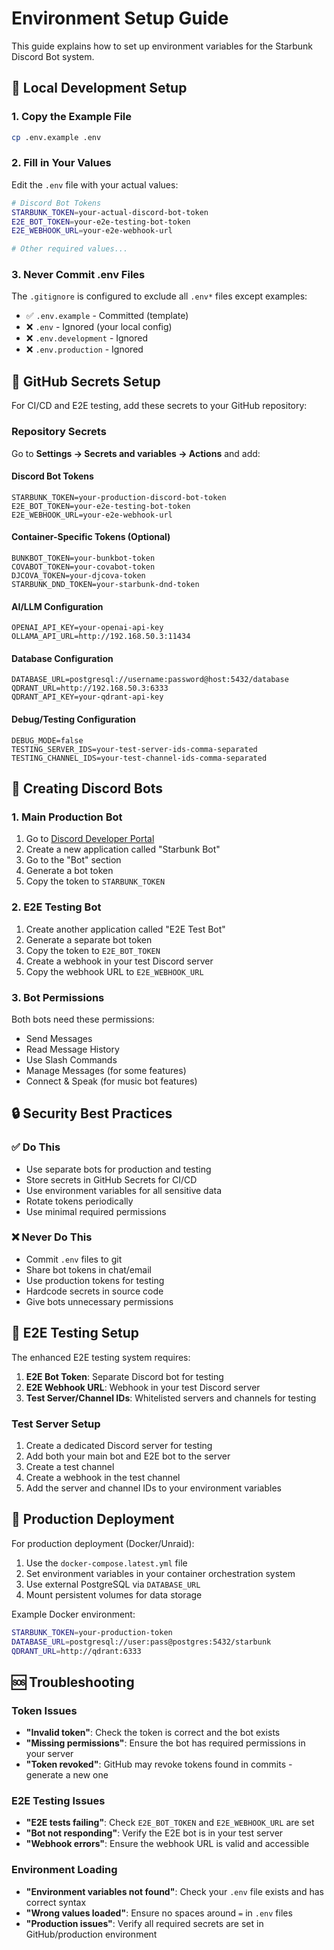 # Environment Setup Guide

This guide explains how to set up environment variables for the Starbunk Discord Bot system.

## 🔧 Local Development Setup

### 1. Copy the Example File
```bash
cp .env.example .env
```

### 2. Fill in Your Values
Edit the `.env` file with your actual values:

```bash
# Discord Bot Tokens
STARBUNK_TOKEN=your-actual-discord-bot-token
E2E_BOT_TOKEN=your-e2e-testing-bot-token
E2E_WEBHOOK_URL=your-e2e-webhook-url

# Other required values...
```

### 3. Never Commit .env Files
The `.gitignore` is configured to exclude all `.env*` files except examples:
- ✅ `.env.example` - Committed (template)
- ❌ `.env` - Ignored (your local config)
- ❌ `.env.development` - Ignored
- ❌ `.env.production` - Ignored

## 🚀 GitHub Secrets Setup

For CI/CD and E2E testing, add these secrets to your GitHub repository:

### Repository Secrets
Go to **Settings → Secrets and variables → Actions** and add:

#### Discord Bot Tokens
```
STARBUNK_TOKEN=your-production-discord-bot-token
E2E_BOT_TOKEN=your-e2e-testing-bot-token
E2E_WEBHOOK_URL=your-e2e-webhook-url
```

#### Container-Specific Tokens (Optional)
```
BUNKBOT_TOKEN=your-bunkbot-token
COVABOT_TOKEN=your-covabot-token
DJCOVA_TOKEN=your-djcova-token
STARBUNK_DND_TOKEN=your-starbunk-dnd-token
```

#### AI/LLM Configuration
```
OPENAI_API_KEY=your-openai-api-key
OLLAMA_API_URL=http://192.168.50.3:11434
```

#### Database Configuration
```
DATABASE_URL=postgresql://username:password@host:5432/database
QDRANT_URL=http://192.168.50.3:6333
QDRANT_API_KEY=your-qdrant-api-key
```

#### Debug/Testing Configuration
```
DEBUG_MODE=false
TESTING_SERVER_IDS=your-test-server-ids-comma-separated
TESTING_CHANNEL_IDS=your-test-channel-ids-comma-separated
```

## 🤖 Creating Discord Bots

### 1. Main Production Bot
1. Go to [Discord Developer Portal](https://discord.com/developers/applications)
2. Create a new application called "Starbunk Bot"
3. Go to the "Bot" section
4. Generate a bot token
5. Copy the token to `STARBUNK_TOKEN`

### 2. E2E Testing Bot
1. Create another application called "E2E Test Bot"
2. Generate a separate bot token
3. Copy the token to `E2E_BOT_TOKEN`
4. Create a webhook in your test Discord server
5. Copy the webhook URL to `E2E_WEBHOOK_URL`

### 3. Bot Permissions
Both bots need these permissions:
- Send Messages
- Read Message History
- Use Slash Commands
- Manage Messages (for some features)
- Connect & Speak (for music bot features)

## 🔒 Security Best Practices

### ✅ Do This
- Use separate bots for production and testing
- Store secrets in GitHub Secrets for CI/CD
- Use environment variables for all sensitive data
- Rotate tokens periodically
- Use minimal required permissions

### ❌ Never Do This
- Commit `.env` files to git
- Share bot tokens in chat/email
- Use production tokens for testing
- Hardcode secrets in source code
- Give bots unnecessary permissions

## 🧪 E2E Testing Setup

The enhanced E2E testing system requires:

1. **E2E Bot Token**: Separate Discord bot for testing
2. **E2E Webhook URL**: Webhook in your test Discord server
3. **Test Server/Channel IDs**: Whitelisted servers and channels for testing

### Test Server Setup
1. Create a dedicated Discord server for testing
2. Add both your main bot and E2E bot to the server
3. Create a test channel
4. Create a webhook in the test channel
5. Add the server and channel IDs to your environment variables

## 🐳 Production Deployment

For production deployment (Docker/Unraid):

1. Use the `docker-compose.latest.yml` file
2. Set environment variables in your container orchestration system
3. Use external PostgreSQL via `DATABASE_URL`
4. Mount persistent volumes for data storage

Example Docker environment:
```bash
STARBUNK_TOKEN=your-production-token
DATABASE_URL=postgresql://user:pass@postgres:5432/starbunk
QDRANT_URL=http://qdrant:6333
```

## 🆘 Troubleshooting

### Token Issues
- **"Invalid token"**: Check the token is correct and the bot exists
- **"Missing permissions"**: Ensure the bot has required permissions in your server
- **"Token revoked"**: GitHub may revoke tokens found in commits - generate a new one

### E2E Testing Issues
- **"E2E tests failing"**: Check `E2E_BOT_TOKEN` and `E2E_WEBHOOK_URL` are set
- **"Bot not responding"**: Verify the E2E bot is in your test server
- **"Webhook errors"**: Ensure the webhook URL is valid and accessible

### Environment Loading
- **"Environment variables not found"**: Check your `.env` file exists and has correct syntax
- **"Wrong values loaded"**: Ensure no spaces around `=` in `.env` files
- **"Production issues"**: Verify all required secrets are set in GitHub/production environment
